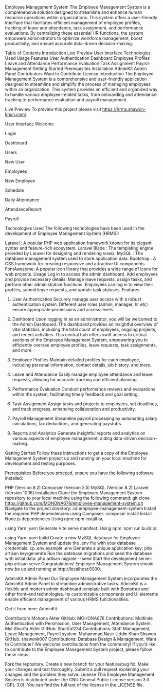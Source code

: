 Employee Management System
The Employee Management System is a comprehensive solution designed to streamline and enhance human resource operations within organizations. This system offers a user-friendly interface that facilitates efficient management of employee profiles, tracking of leave and attendance, task assignment, and performance evaluations. By centralizing these essential HR functions, the system empowers administrators to optimize workforce management, boost productivity, and ensure accurate data-driven decision-making.

Table of Contents
Introduction
Live Preview
User Interface
Technologies Used
Usage
Features
User Authentication
Dashboard
Employee Profiles
Leave and Attendance
Performance Evaluation
Task Assignment
Payroll Management
Getting Started
Prerequisites
Installation
AdminKit Admin Panel
Contributors
Want to Contribute
License
Introduction
The Employee Management System is a comprehensive and user-friendly application designed to streamline and simplify the process of managing employees within an organization. This system provides an efficient and organized way to handle various employee-related tasks, from onboarding and attendance tracking to performance evaluation and payroll management.

Live Preview
To preview this project please visit https://hrms.shawon-khan.com/

User Interface
Welcome

Login

Dashboard

Users

New User

Employees

New Employee

Schedule

Daily Attendance

AttendanceReport

Payroll

Technologies Used
The following technologies have been used in the development of Employee Management System (HRMS):

Laravel : A popular PHP web application framework known for its elegant syntax and feature-rich ecosystem.
Laravel Blade : The templating engine provided by Laravel for designing and rendering views.
MySQL : The database management system used to store application data.
Bootstrap : A CSS framework for creating responsive and attractive UI components.
FontAwesome: A popular icon library that provides a wide range of icons for web projects.
Usage
Log in to access the admin dashboard.
Add employees and provide necessary details.
Manage leave requests, assign tasks, and perform other administrative functions.
Employees can log in to view their profiles, submit leave requests, and update task statuses.
Features
01. User Authentication
Securely manage user access with a robust authentication system. Different user roles (admin, manager, hr etc) ensure appropriate permissions and access levels.

02. Dashboard
Upon logging in as an administrator, you will be welcomed to the Admin Dashboard. The dashboard provides an insightful overview of vital statistics, including the total count of employees, ongoing projects, and recent activities. This central hub offers swift access to critical sections of the Employee Management System, empowering you to efficiently oversee employee profiles, leave requests, task assignments, and more.

03. Employee Profiles
Maintain detailed profiles for each employee, including personal information, contact details, job history, and more.

04. Leave and Attendance
Easily manage employee attendance and leave requests, allowing for accurate tracking and efficient planning.

05. Performance Evaluation
Conduct performance reviews and evaluations within the system, facilitating timely feedback and goal setting.

06. Task Assignment
Assign tasks and projects to employees, set deadlines, and track progress, enhancing collaboration and productivity.

07. Payroll Management
Streamline payroll processing by automating salary calculations, tax deductions, and generating paystubs.

08. Reports and Analytics
Generate insightful reports and analytics on various aspects of employee management, aiding data-driven decision-making.

Getting Started
Follow these instructions to get a copy of the Employee Management System project up and running on your local machine for development and testing purposes.

Prerequisites
Before you proceed, ensure you have the following software installed:

PHP (Version 8.2)
Composer (Version 2.5)
MySQL (Version 8.2)
Laravel (Version 10.16)
Installation
Clone the Employee Management System repository to your local machine using the following command:
git clone https://github.com/MOHONA678/employee-management-system.git
Navigate to the project directory:
cd employee-management-system
Install the required PHP dependencies using Composer:
composer install
Install Node.js dependencies
Using npm:
npm install
or,

using Yarn:
yarn
Generate Vite serve manifest:
Using npm:
npm run build
or,

using Yarn:
yarn build
Create a new MySQL database for Employee Management System and update the .env file with your database credentials:
cp .env.example .env
Generate a unique application key:
php artisan key:generate
Run the database migrations and seed the database with initial data:
php artisan migrate --seed
Start the development server:
php artisan serve
Congratulations! Employee Management System should now be up and running at http://localhost:8000.

AdminKit Admin Panel
Our Employee Management System incorporates the AdminKit Admin Panel to streamline administrative tasks. AdminKit is a flexible and modern admin dashboard template built with Bootstrap and other front-end technologies. Its customizable components and UI elements enable efficient management of various HRMS functionalities.

Get it from here: AdminKit

Contributors
Mohona Akter
GitHub: MOHONA678
Contributions: Multirole Authentication with Persmission, User Management, Attendance System.
Mst.Shorifa Akter
GitHub: Shorifa1234
Contributions: Staff Management, Leave Management, Payroll system.
Muhammad Nasir Uddin Khan Shawon
GitHub: shawonk007
Contributions: Database Design & Management.
Want to Contribute?
We welcome contributions from the community! If you'd like to contribute to the Employee Management System project, please follow these steps:

Fork the repository.
Create a new branch for your feature/bug fix.
Make your changes and test thoroughly.
Submit a pull request explaining your changes and the problem they solve.
License
This Employee Management System is distributed under the GNU General Public License version 3.0 (GPL-3.0). You can find the full text of the license in the LICENSE file.